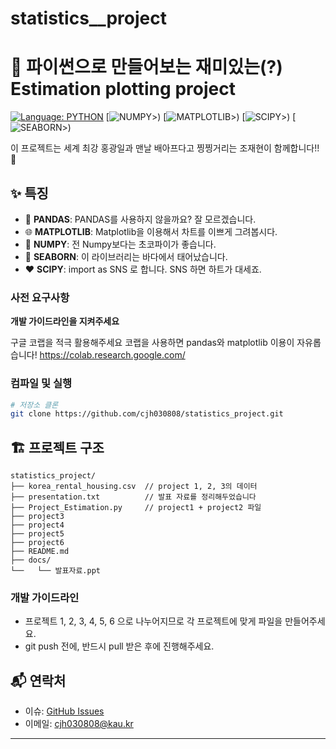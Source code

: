 # statistics\_\_project

# 🐍 파이썬으로 만들어보는 재미있는(?) Estimation plotting project
[![Language: PYTHON](https://img.shields.io/badge/Language-python-blue.svg)](<https://en.wikipedia.org/wiki/python_(programming_language)>)
[![NUMPY](https://numpy.org/images/logo.svg)>)
[![MATPLOTLIB](https://matplotlib.org/_static/logo2_compressed.svg)>)
[![SCIPY](https://scipy.org/_static/images/logo.svg)>)
[![SEABORN](https://seaborn.pydata.org/_static/logo-wide-lightbg.svg)>)

이 프로젝트는 세계 최강 홍광일과 맨날 배아프다고 찡찡거리는 조재현이 함께합니다!! 🚀

## ✨ 특징

- 🐼 **PANDAS**: PANDAS를 사용하지 않을까요? 잘 모르겠습니다.
- 🌐 **MATPLOTLIB**: Matplotlib을 이용해서 차트를 이쁘게 그려봅시다.
- 🎂 **NUMPY**: 전 Numpy보다는 초코파이가 좋습니다.
- 🌊 **SEABORN**: 이 라이브러리는 바다에서 태어났습니다.
- ❤ **SCIPY**: import as SNS 로 합니다. SNS 하면 하트가 대세죠.

### 사전 요구사항
**개발 가이드라인을 지켜주세요**

구글 코랩을 적극 활용해주세요
코랩을 사용하면 pandas와 matplotlib 이용이 자유롭습니다!
https://colab.research.google.com/

### 컴파일 및 실행

```bash
# 저장소 클론
git clone https://github.com/cjh030808/statistics_project.git
```

## 🏗️ 프로젝트 구조

```
statistics_project/
├── korea_rental_housing.csv  // project 1, 2, 3의 데이터
├── presentation.txt          // 발표 자료를 정리해두었습니다
├── Project_Estimation.py     // project1 + project2 파일
├── project3
├── project4
├── project5
├── project6
├── README.md
├── docs/
└──   └── 발표자료.ppt

```

### 개발 가이드라인

- 프로젝트 1, 2, 3, 4, 5, 6 으로 나누어지므로 각 프로젝트에 맞게 파일을 만들어주세요.
- git push 전에, 반드시 pull 받은 후에 진행해주세요.

## 📬 연락처

- 이슈: [GitHub Issues](https://github.com/cjh030808/statistics_project/issues)
- 이메일: cjh030808@kau.kr

---
